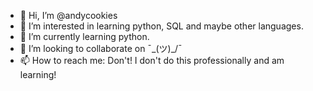 - 👋 Hi, I’m @andycookies
- 👀 I’m interested in learning python, SQL and maybe other languages.
- 🌱 I’m currently learning python.
- 💞️ I’m looking to collaborate on ¯\_(ツ)_/¯
- 📫 How to reach me: Don't! I don't do this professionally and am learning!

<!---
andycookies/andycookies is a ✨ special ✨ repository because its `README.md` (this file) appears on your GitHub profile.
You can click the Preview link to take a look at your changes.
--->
